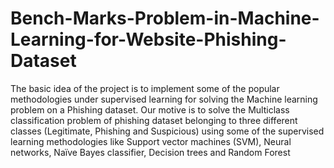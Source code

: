 # Bench-Marks-Problem-in-Machine-Learning-for-Website-Phishing-Dataset
The basic idea of the project is to implement some of the popular methodologies under supervised learning for solving the Machine learning problem on a Phishing dataset. Our motive is to solve the Multiclass classification problem of phishing dataset belonging to three different classes (Legitimate, Phishing and Suspicious) using some of the supervised learning methodologies like Support vector machines (SVM), Neural networks, Naïve Bayes classifier, Decision trees and Random Forest 
